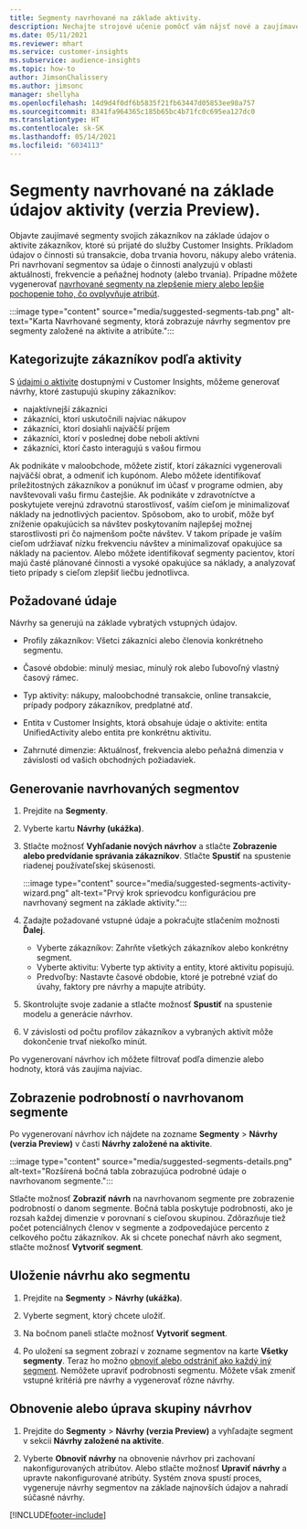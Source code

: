 ```yaml
---
title: Segmenty navrhované na základe aktivity.
description: Nechajte strojové učenie pomôcť vám nájsť nové a zaujímavé segmenty založené na aktivite zákazníkov.
ms.date: 05/11/2021
ms.reviewer: mhart
ms.service: customer-insights
ms.subservice: audience-insights
ms.topic: how-to
author: JimsonChalissery
ms.author: jimsonc
manager: shellyha
ms.openlocfilehash: 14d9d4f0df6b5835f21fb63447d05853ee98a757
ms.sourcegitcommit: 8341fa964365c185b65bc4b71fc0c695ea127dc0
ms.translationtype: HT
ms.contentlocale: sk-SK
ms.lasthandoff: 05/14/2021
ms.locfileid: "6034113"
---
```

# <a name="suggested-segments-based-on-activity-data-preview"></a>Segmenty navrhované na základe údajov aktivity (verzia Preview).

Objavte zaujímavé segmenty svojich zákazníkov na základe údajov o aktivite zákazníkov, ktoré sú prijaté do služby Customer Insights. Príkladom údajov o činnosti sú transakcie, doba trvania hovoru, nákupy alebo vrátenia. Pri navrhovaní segmentov sa údaje o činnosti analyzujú v oblasti aktuálnosti, frekvencie a peňažnej hodnoty (alebo trvania). Prípadne môžete vygenerovať [navrhované segmenty na zlepšenie miery alebo lepšie pochopenie toho, čo ovplyvňuje atribút](suggested-segments.md).

:::image type="content" source="media/suggested-segments-tab.png" alt-text="Karta Navrhované segmenty, ktorá zobrazuje návrhy segmentov pre segmenty založené na aktivite a atribúte.":::

## <a name="categorize-customers-by-activity"></a>Kategorizujte zákazníkov podľa aktivity

S [údajmi o aktivite](activities.md) dostupnými v Customer Insights, môžeme generovať návrhy, ktoré zastupujú skupiny zákazníkov:

- najaktívnejší zákazníci 
- zákazníci, ktorí uskutočnili najviac nákupov 
- zákazníci, ktorí dosiahli najväčší príjem 
- zákazníci, ktorí v poslednej dobe neboli aktívni 
- zákazníci, ktorí často interagujú s vašou firmou  

Ak podnikáte v maloobchode, môžete zistiť, ktorí zákazníci vygenerovali najväčší obrat, a odmeniť ich kupónom. Alebo môžete identifikovať príležitostných zákazníkov a ponúknuť im účasť v programe odmien, aby navštevovali vašu firmu častejšie.
Ak podnikáte v zdravotníctve a poskytujete verejnú zdravotnú starostlivosť, vaším cieľom je minimalizovať náklady na jednotlivých pacientov. Spôsobom, ako to urobiť, môže byť zníženie opakujúcich sa návštev poskytovaním najlepšej možnej starostlivosti pri čo najmenšom počte návštev. V takom prípade je vaším cieľom udržiavať nízku frekvenciu návštev a minimalizovať opakujúce sa náklady na pacientov. Alebo môžete identifikovať segmenty pacientov, ktorí majú časté plánované činnosti a vysoké opakujúce sa náklady, a analyzovať tieto prípady s cieľom zlepšiť liečbu jednotlivca. 

## <a name="required-data"></a>Požadované údaje

Návrhy sa generujú na základe vybratých vstupných údajov. 

- Profily zákazníkov: Všetci zákazníci alebo členovia konkrétneho segmentu. 

- Časové obdobie: minulý mesiac, minulý rok alebo ľubovoľný vlastný časový rámec.

- Typ aktivity: nákupy, maloobchodné transakcie, online transakcie, prípady podpory zákazníkov, predplatné atď.  

- Entita v Customer Insights, ktorá obsahuje údaje o aktivite: entita UnifiedActivity alebo entita pre konkrétnu aktivitu. 

- Zahrnuté dimenzie: Aktuálnosť, frekvencia alebo peňažná dimenzia v závislosti od vašich obchodných požiadaviek.

## <a name="generate-suggested-segments"></a>Generovanie navrhovaných segmentov

1. Prejdite na **Segmenty**.

1. Vyberte kartu **Návrhy (ukážka)**.

1. Stlačte možnosť **Vyhľadanie nových návrhov** a stlačte **Zobrazenie alebo predvídanie správania zákazníkov**. Stlačte **Spustiť** na spustenie riadenej používateľskej skúsenosti.

   :::image type="content" source="media/suggested-segments-activity-wizard.png" alt-text="Prvý krok sprievodcu konfiguráciou pre navrhovaný segment na základe aktivity.":::

1. Zadajte požadované vstupné údaje a pokračujte stlačením možnosti **Ďalej**.

   - Vyberte zákazníkov: Zahrňte všetkých zákazníkov alebo konkrétny segment.
   - Vyberte aktivitu: Vyberte typ aktivity a entity, ktoré aktivitu popisujú.
   - Predvoľby: Nastavte časové obdobie, ktoré je potrebné vziať do úvahy, faktory pre návrhy a mapujte atribúty.

1. Skontrolujte svoje zadanie a stlačte možnosť **Spustiť** na spustenie modelu a generácie návrhov.

1. V závislosti od počtu profilov zákazníkov a vybraných aktivít môže dokončenie trvať niekoľko minút. 

Po vygenerovaní návrhov ich môžete filtrovať podľa dimenzie alebo hodnoty, ktorá vás zaujíma najviac. 

## <a name="view-details-of-a-suggested-segment"></a>Zobrazenie podrobností o navrhovanom segmente

Po vygenerovaní návrhov ich nájdete na zozname **Segmenty** > **Návrhy (verzia Preview)** v časti **Návrhy založené na aktivite**.

:::image type="content" source="media/suggested-segments-details.png" alt-text="Rozšírená bočná tabla zobrazujúca podrobné údaje o navrhovanom segmente.":::

Stlačte možnosť **Zobraziť návrh** na navrhovanom segmente pre zobrazenie podrobností o danom segmente. Bočná tabla poskytuje podrobnosti, ako je rozsah každej dimenzie v porovnaní s cieľovou skupinou. Zdôrazňuje tiež počet potenciálnych členov v segmente a zodpovedajúce percento z celkového počtu zákazníkov. Ak si chcete ponechať návrh ako segment, stlačte možnosť **Vytvoriť segment**.    

## <a name="save-a-suggestion-as-a-segment"></a>Uloženie návrhu ako segmentu

1. Prejdite na **Segmenty** > **Návrhy (ukážka)**.

1. Vyberte segment, ktorý chcete uložiť. 

1. Na bočnom paneli stlačte možnosť **Vytvoriť segment**. 

1. Po uložení sa segment zobrazí v zozname segmentov na karte **Všetky segmenty**. Teraz ho možno [ obnoviť alebo odstrániť ako každý iný segment](segments.md). Nemôžete upraviť podrobnosti segmentu. Môžete však zmeniť vstupné kritériá pre návrhy a vygenerovať rôzne návrhy.

## <a name="refresh-or-edit-a-set-of-suggestions"></a>Obnovenie alebo úprava skupiny návrhov

1. Prejdite do **Segmenty** > **Návrhy (verzia Preview)** a vyhľadajte segment v sekcii **Návrhy založené na aktivite**.

1. Vyberte **Obnoviť návrhy** na obnovenie návrhov pri zachovaní nakonfigurovaných atribútov. Alebo stlačte možnosť **Upraviť návrhy** a upravte nakonfigurované atribúty. Systém znova spustí proces, vygeneruje návrhy segmentov na základe najnovších údajov a nahradí súčasné návrhy.

[!INCLUDE[footer-include](../includes/footer-banner.md)]
